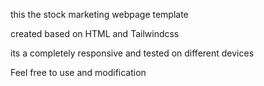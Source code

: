 this the stock marketing webpage template

created based on HTML and Tailwindcss

its a completely responsive and tested on different devices

Feel free to use and modification

